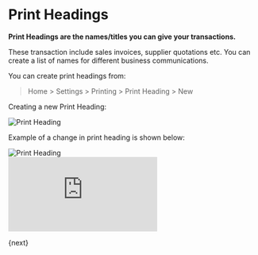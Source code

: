 <!-- add-breadcrumbs -->
# Print Headings

**Print Headings are the names/titles you can give your transactions.**

These transaction include sales invoices, supplier quotations etc. You can create a list of names for different business communications.

You can create print headings from:

> Home > Settings > Printing > Print Heading > New

Creating a new Print Heading:

<img class="screenshot" alt="Print Heading" src="{{docs_base_url}}/assets/img/setup/print/print-heading.png">

Example of a change in print heading is shown below:

<img class="screenshot" alt="Print Heading" src="{{docs_base_url}}/assets/img/setup/print/print-heading-1.png">


<div class="embed-container">
  <iframe src="https://www.youtube.com/embed/cKZHcx1znMc?start=58&end=82&rel=0" frameborder="0" allow="autoplay; encrypted-media" allowfullscreen>
  </iframe>
</div>

{next}
